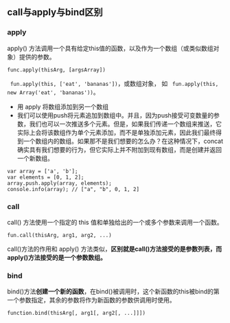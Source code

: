 ## call与apply与bind区别
### apply
apply() 方法调用一个具有给定this值的函数，以及作为一个数组（或类似数组对象）提供的参数。

```
func.apply(thisArg, [argsArray])
```

` fun.apply(this, ['eat', 'bananas'])`，或数组对象， 如 ` fun.apply(this, new Array('eat', 'bananas'))`。
* 用 apply 将数组添加到另一个数组
* 我们可以使用push将元素追加到数组中。并且，因为push接受可变数量的参数，我们也可以一次推送多个元素。但是，如果我们传递一个数组来推送，它实际上会将该数组作为单个元素添加，而不是单独添加元素，因此我们最终得到一个数组内的数组。如果那不是我们想要的怎么办？在这种情况下，concat确实具有我们想要的行为，但它实际上并不附加到现有数组，而是创建并返回一个新数组。 

```
var array = ['a', 'b'];
var elements = [0, 1, 2];
array.push.apply(array, elements);
console.info(array); // ["a", "b", 0, 1, 2]
```

### call
call() 方法使用一个指定的 this 值和单独给出的一个或多个参数来调用一个函数。

```
fun.call(thisArg, arg1, arg2, ...)
```

call()方法的作用和 apply() 方法类似，**区别就是call()方法接受的是参数列表，而apply()方法接受的是一个参数数组。**
### bind
bind()方法**创建一个新的函数**，在bind()被调用时，这个新函数的this被bind的第一个参数指定，其余的参数将作为新函数的参数供调用时使用。

```
function.bind(thisArg[, arg1[, arg2[, ...]]])
```